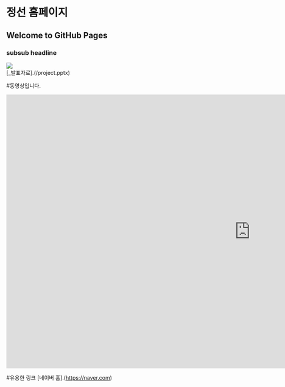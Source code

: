 # 정선 홈페이지
## Welcome to GitHub Pages
### subsub headline

<img src= "image.jpg" /> <br>
[_발표자료].(/project.pptx)<br>

#동영상입니다.
<iframe width="1280" height="720" src="https://www.youtube.com/embed/5ch94AaPZRQ" title="YouTube video player" frameborder="0" allow="accelerometer; autoplay; clipboard-write; encrypted-media; gyroscope; picture-in-picture" allowfullscreen></iframe>

#유용한 링크
[네이버 홈].(https://naver.com)
 
